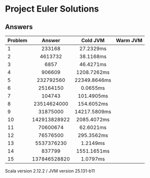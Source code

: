 # Project Euler Solutions

## Answers
| Problem   | Answer   | Cold JVM   | Warm JVM   |
| ------------- |:-------------:|:-----:|:-----:|
| 1 | 233168 | 27.2329ms | |
| 2 | 4613732 | 38.1168ms | |
| 3 | 6857 | 46.4271ms | |
| 4 | 906609 | 1208.7262ms | |
| 5 | 232792560 | 22349.8646ms | |
| 6 | 25164150 | 0.0655ms | |
| 7 | 104743 | 101.4905ms | |
| 8 | 23514624000 | 154.6052ms | |
| 9 | 31875000 | 14217.5809ms | |
| 10 | 142913828922 | 2085.4072ms | |
| 11 | 70600674 | 62.6021ms | |
| 12 | 76576500 | 295.3562ms | |
| 13 | 5537376230 | 1.2149ms | |
| 14 | 837799 | 1551.1651ms | |
| 15 | 137846528820 | 1.0797ms | |
Scala version 2.12.2
/ JVM version 25.131-b11
